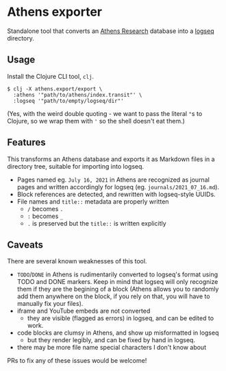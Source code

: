 # Athens exporter

Standalone tool that converts an
[Athens Research](https://github.com/athensresearch/athens) database into a
[logseq](https://github.com/logseq/logseq) directory.

## Usage

Install the Clojure CLI tool, `clj`.

```
$ clj -X athens.export/export \
  :athens '"path/to/athens/index.transit"' \
  :logseq '"path/to/empty/logseq/dir"'
```

(Yes, with the weird double quoting - we want to pass the literal `"`s to
Clojure, so we wrap them with `'` so the shell doesn't eat them.)

## Features

This transforms an Athens database and exports it as Markdown files in a
directory tree, suitable for importing into logseq.

- Pages named eg. `July 16, 2021` in Athens are recognized as journal pages and
  written accordingly for logseq (eg. `journals/2021_07_16.md`).
- Block references are detected, and rewritten with logseq-style UUIDs.
- File names and `title::` metadata are properly written
  - `/` becomes `.`
  - `:` becomes `_`
  - `.` is preserved but the `title::` is written explicitly

## Caveats

There are several known weaknesses of this tool.

- `TODO`/`DONE` in Athens is rudimentarily converted to logseq's format using
  TODO and DONE markers. Keep in mind that logseq will only recognize them if
  they are the begining of a block (Athens allows you to randomly add them
  anywhere on the block, if you rely on that, you will have to manually fix
  your files).
- iframe and YouTube embeds are not converted
  - they are visible (flagged as errors) in logseq, and can be edited to work.
- code blocks are clumsy in Athens, and show up misformatted in logseq
  - but they render legibly, and can be fixed by hand in logseq.
- there may be more file name special characters I don't know about

PRs to fix any of these issues would be welcome!

